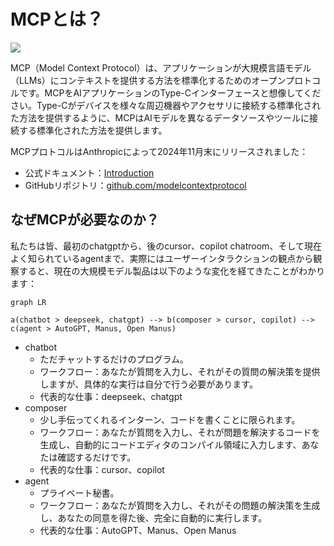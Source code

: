# MCPとは？

![](https://picx.zhimg.com/70/v2-1a2df8a081a76f4e90431d8a2445f495_1440w.avis)

MCP（Model Context Protocol）は、アプリケーションが大規模言語モデル（LLMs）にコンテキストを提供する方法を標準化するためのオープンプロトコルです。MCPをAIアプリケーションのType-Cインターフェースと想像してください。Type-Cがデバイスを様々な周辺機器やアクセサリに接続する標準化された方法を提供するように、MCPはAIモデルを異なるデータソースやツールに接続する標準化された方法を提供します。

MCPプロトコルはAnthropicによって2024年11月末にリリースされました：

- 公式ドキュメント：[Introduction](https://modelcontextprotocol.io/introduction)
- GitHubリポジトリ：[github.com/modelcontextprotocol](https://github.com/modelcontextprotocol)


## なぜMCPが必要なのか？

私たちは皆、最初のchatgptから、後のcursor、copilot chatroom、そして現在よく知られているagentまで、実際にはユーザーインタラクションの観点から観察すると、現在の大規模モデル製品は以下のような変化を経てきたことがわかります：

``` mermaid
graph LR

a(chatbot > deepseek, chatgpt) --> b(composer > cursor, copilot) --> c(agent > AutoGPT, Manus, Open Manus) 
```

- chatbot
    - ただチャットするだけのプログラム。
    - ワークフロー：あなたが質問を入力し、それがその質問の解決策を提供しますが、具体的な実行は自分で行う必要があります。
    - 代表的な仕事：deepseek、chatgpt
- composer
    - 少し手伝ってくれるインターン、コードを書くことに限られます。
    - ワークフロー：あなたが質問を入力し、それが問題を解決するコードを生成し、自動的にコードエディタのコンパイル領域に入力します、あなたは確認するだけです。
    - 代表的な仕事：cursor、copilot
- agent
    - プライベート秘書。
    - ワークフロー：あなたが質問を入力し、それがその問題の解決策を生成し、あなたの同意を得た後、完全に自動的に実行します。
    - 代表的な仕事：AutoGPT、Manus、Open Manus